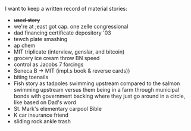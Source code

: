 I want to keep a written record of material stories:

- ~~used story~~
- we're at ;east got cap. one zelle congressional
- dad financing certificate depository '03
- tewch  plate smashing
- ap chem
- MIT triplicate (interview, genslar, and bitcoin)
- grocery ice cream throw BN speed 
- control as Jacobs 7 forcings
- Seneca B -> MIT (impl.s book & reverse cards))
- biting toenails
- Fish story as tadpoles swimming upstream compared to the salmon swimming upstream versus them being in a farm through municipal bonds with government backing where they just go around in a circle, like based on Dad's word
- St. Mark's elementary carpool Bible
- K car insurance friend
- sliding rock ankle trash 